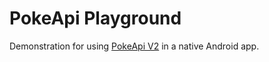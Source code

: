 # PokeApi Playground
Demonstration for using [PokeApi V2](https://github.com/PokeAPI/pokeapi) in a native Android app.